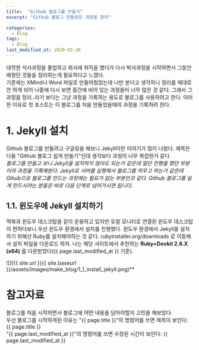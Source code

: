 ```yaml
---
title:  "Github 블로그를 만들기"
excerpt: "Github 블로그 만들었던 과정을 정리"

categories:
  - Blog
tags:
  - Blog
last_modified_at: 2020-02-26
---
```


대학원 석사과정을 졸업하고 회사에 취직을 했다가 다시 박사과정을 시작하면서 그동안 배웠던 것들을 정리하는게 필요하다고 느꼈다.  
기존에는 XMind나 Word 파일로 만들어뒀었는데 나만 본다고 생각하니 정리를 제대로 안 하게 되어 나중에 다시 보면 중간에 비어 있는 과정들이 너무 많은 것 같다.
그래서 그 과정을 정리..라기 보다는 그냥 과정을 기록하는 용도로 블로그를 사용하려고 한다.
이러한 이유로 첫 포스트는 이 블로그를 처음 만들었을때의 과정을 기록하려 한다.

# 1. Jekyll 설치
Github 블로그를 만들려고 구글링을 해보니 Jekyll이란 이야기가 많이 나왔다. 제목은 다들 "Github 블로그 쉽게 만들기"인데 생각보다 과정이 너무 복잡한거 같다.  
*블로그를 만들고 보니 Jekyll을 설치하지 않아도 되는거 같은데 일단 진행을 했던 부분이라 과정을 기록해본다. Jekyll로 서버를 실행해서 블로그를 띄우고 하는거 같은데 Gihub으로 블로그를 만드는 과정에는 필요가 없는 부분인것 같다. Github 블로그를 쉽게 만드시려는 분들은 바로 다음 단계로 넘어가시면 됩니다.* 

## 1.1. 윈도우에 Jekyll 설치하기
맥북과 윈도우 데스크탑을 같이 운용하고 있지만 듀얼 모니터로 연결된 윈도우 데스크탑이 편하다보니 우선 윈도우 환경에서 설치를 진행했다. 윈도우 환경에서 Jekyll을 설치하기 위해선 Ruby를 설치해야하는 것 같다. rubyinstaller.org/downloads 로 이동해서 설치 파일을 다운로드 하자. 나는 해당 사이트에서 추천하는 **Ruby+Devkit 2.6.X (x64)** 를 다운받았다({{ page.last_modified_at }} 기준).    


![]({{ site.url }}{{ site.baseurl }}/assets/images/make_blog/1_1_install_jekyll.png)**


# 참고자료


블로그를 처음 시작하면서 블로그에 어떤 내용을 담아야할지 고민을 해보았다.  
우선 블로그를 시작하게된 이유는 
"{{ page.title }}"의 명령어를 쓰면 제목이 보인다: {{ page.title }}  
"{{ page.last_modified_at }}"의 명령어를 쓰면 수정된 시간이 보인다: {{ page.last_modified_at }}

